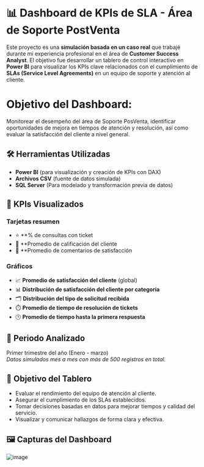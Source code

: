 # 📊 Dashboard de KPIs de SLA - Área de Soporte PostVenta
Este proyecto es una **simulación basada en un caso real** que trabajé durante mi experiencia profesional en el área de **Customer Success Analyst**. El objetivo fue desarrollar un tablero de control interactivo en **Power BI** para visualizar los KPIs clave relacionados con el cumplimiento de **SLAs (Service Level Agreements)** en un equipo de soporte y atención al cliente.

# Objetivo del Dashboard: 
Monitorear el desempeño del área de Soporte PosVenta, identificar oportunidades de mejora en tiempos de atención y resolución, así como evaluar la satisfacción del cliente a nivel general.

## 🛠️ Herramientas Utilizadas
- **Power BI** (para visualización y creación de KPIs con DAX)
- **Archivos CSV** (fuente de datos simulada)
- **SQL Server** (Para modelado y transformación previa de datos)

## 📌 KPIs Visualizados
### Tarjetas resumen
- ⭐ **% de consultas con ticket
- 🎯 **Promedio de calificación del cliente
- 💬 **Promedio de comentarios de satisfacción

### Gráficos
- 📈 **Promedio de satisfacción del cliente** (global)
- 📊 **Distribución de satisfacción del cliente por categoría**
- 🗂️ **Distribución del tipo de solicitud recibida**
- ⏱️ **Promedio de tiempo de resolución de tickets**
- 🕒 **Promedio de tiempo hasta la primera respuesta**

## 📅 Periodo Analizado
Primer trimestre del año (Enero - marzo)  
*Datos simulados mes a mes con más de 500 registros en total.*

## 🎯 Objetivo del Tablero
- Evaluar el rendimiento del equipo de atención al cliente.
- Asegurar el cumplimiento de los SLAs establecidos.
- Tomar decisiones basadas en datos para mejorar tiempos y calidad del servicio.
- Visualizar y comunicar hallazgos de forma clara y efectiva.

## 🖼️ Capturas del Dashboard

![image](https://github.com/user-attachments/assets/25d0a6c4-e39a-44b5-8726-04e2e8048136)


